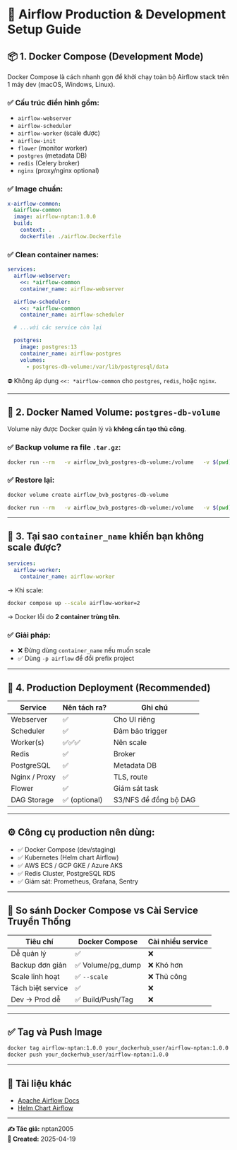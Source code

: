 # 📘 Airflow Production & Development Setup Guide

## 📦 1. Docker Compose (Development Mode)

Docker Compose là cách nhanh gọn để khởi chạy toàn bộ Airflow stack trên 1 máy dev (macOS, Windows, Linux).

### ✅ Cấu trúc điển hình gồm:
- `airflow-webserver`
- `airflow-scheduler`
- `airflow-worker` (scale được)
- `airflow-init`
- `flower` (monitor worker)
- `postgres` (metadata DB)
- `redis` (Celery broker)
- `nginx` (proxy/nginx optional)

### ✅ Image chuẩn:

```yaml
x-airflow-common:
  &airflow-common
  image: airflow-nptan:1.0.0
  build:
    context: .
    dockerfile: ./airflow.Dockerfile
```

### ✅ Clean container names:

```yaml
services:
  airflow-webserver:
    <<: *airflow-common
    container_name: airflow-webserver

  airflow-scheduler:
    <<: *airflow-common
    container_name: airflow-scheduler

  # ...với các service còn lại

  postgres:
    image: postgres:13
    container_name: airflow-postgres
    volumes:
      - postgres-db-volume:/var/lib/postgresql/data
```

⛔ Không áp dụng `<<: *airflow-common` cho `postgres`, `redis`, hoặc `nginx`.

---

## 🧩 2. Docker Named Volume: `postgres-db-volume`

Volume này được Docker quản lý và **không cần tạo thủ công**.

### ✅ Backup volume ra file `.tar.gz`:

```bash
docker run --rm   -v airflow_bvb_postgres-db-volume:/volume   -v $(pwd)/db_backup:/backup   alpine   tar czf /backup/postgres_data_backup.tar.gz -C /volume .
```

### ✅ Restore lại:

```bash
docker volume create airflow_bvb_postgres-db-volume

docker run --rm   -v airflow_bvb_postgres-db-volume:/volume   -v $(pwd)/db_backup:/backup   alpine   tar xzf /backup/postgres_data_backup.tar.gz -C /volume
```

---

## 🧠 3. Tại sao `container_name` khiến bạn không scale được?

```yaml
services:
  airflow-worker:
    container_name: airflow-worker
```

→ Khi scale:

```bash
docker compose up --scale airflow-worker=2
```

→ Docker lỗi do **2 container trùng tên**.

### ✅ Giải pháp:
- ❌ Đừng dùng `container_name` nếu muốn scale
- ✅ Dùng `-p airflow` để đổi prefix project

---

## 🚀 4. Production Deployment (Recommended)

| Service       | Nên tách ra? | Ghi chú               |
| ------------- | ------------ | --------------------- |
| Webserver     | ✅            | Cho UI riêng          |
| Scheduler     | ✅            | Đảm bảo trigger       |
| Worker(s)     | ✅✅✅          | Nên scale             |
| Redis         | ✅            | Broker                |
| PostgreSQL    | ✅            | Metadata DB           |
| Nginx / Proxy | ✅            | TLS, route            |
| Flower        | ✅            | Giám sát task         |
| DAG Storage   | ✅ (optional) | S3/NFS để đồng bộ DAG |

---

## ⚙️ Công cụ production nên dùng:

- ✅ Docker Compose (dev/staging)
- ✅ Kubernetes (Helm chart Airflow)
- ✅ AWS ECS / GCP GKE / Azure AKS
- ✅ Redis Cluster, PostgreSQL RDS
- ✅ Giám sát: Prometheus, Grafana, Sentry

---

## 🧠 So sánh Docker Compose vs Cài Service Truyền Thống

| Tiêu chí          | Docker Compose   | Cài nhiều service |
| ----------------- | ---------------- | ----------------- |
| Dễ quản lý        | ✅                | ❌                 |
| Backup đơn giản   | ✅ Volume/pg_dump | ❌ Khó hơn         |
| Scale linh hoạt   | ✅ `--scale`      | ❌ Thủ công        |
| Tách biệt service | ✅                | ❌                 |
| Dev → Prod dễ     | ✅ Build/Push/Tag | ❌                 |

---

## ✅ Tag và Push Image

```bash
docker tag airflow-nptan:1.0.0 your_dockerhub_user/airflow-nptan:1.0.0
docker push your_dockerhub_user/airflow-nptan:1.0.0
```

---

## 📂 Tài liệu khác

- [Apache Airflow Docs](https://airflow.apache.org/docs/)
- [Helm Chart Airflow](https://github.com/apache/airflow/tree/main/chart)

---

**✍️ Tác giả:** nptan2005   
**📅 Created:** 2025-04-19
